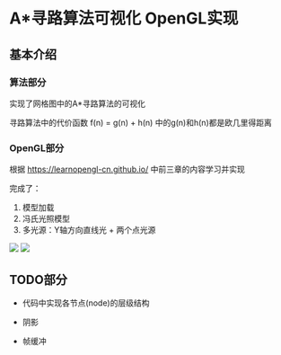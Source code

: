 # A*寻路算法可视化 OpenGL实现

## 基本介绍

### 算法部分

实现了网格图中的A*寻路算法的可视化

寻路算法中的代价函数 f(n) = g(n) + h(n) 中的g(n)和h(n)都是欧几里得距离



### OpenGL部分 

根据 https://learnopengl-cn.github.io/ 中前三章的内容学习并实现

完成了：

1. 模型加载
2. 冯氏光照模型
3. 多光源：Y轴方向直线光 + 两个点光源

<img src="/res/file_ext/aStar.gif"/>

<img src="/res/file_ext/aStar-fps.gif"/>

## TODO部分

* 代码中实现各节点(node)的层级结构

* 阴影
* 帧缓冲

